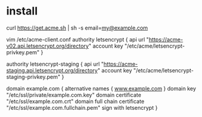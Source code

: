 # install
curl https://get.acme.sh | sh -s email=my@example.com


vim /etc/acme-client.conf
authority letsencrypt {
        api url "https://acme-v02.api.letsencrypt.org/directory"
        account key "/etc/acme/letsencrypt-privkey.pem"
}

authority letsencrypt-staging {
        api url "https://acme-staging.api.letsencrypt.org/directory"
        account key "/etc/acme/letsencrypt-staging-privkey.pem"
}

domain example.com {
       alternative names { www.example.com }
       domain key "/etc/ssl/private/example.com.key"
       domain certificate "/etc/ssl/example.com.crt"
       domain full chain certificate "/etc/ssl/example.com.fullchain.pem"
       sign with letsencrypt
}